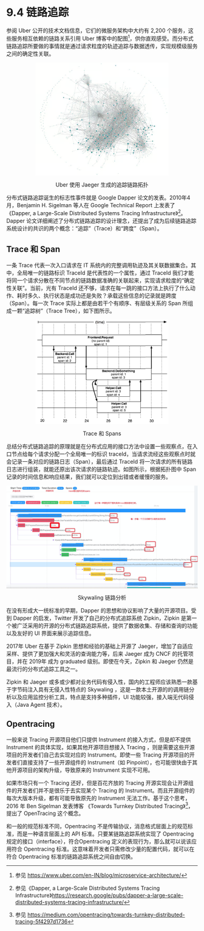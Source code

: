 # 9.4 链路追踪

参阅 Uber 公开的技术文档信息，它们的微服务架构中大约有 2,200 个服务，这些服务相互依赖的链路关系引用 Uber 博客中的配图[^1]，供你直观感受。而分布式链路追踪所要做的事情就是通过请求粒度的轨迹追踪与数据透传，实现规模级服务之间的确定性关联。

<div  align="center">
	<img src="../assets/uber-microservice.png" width = "350"  align=center />
	<p>Uber 使用 Jaeger 生成的追踪链路拓扑</p>
</div>


分布式链路追踪诞生的标志性事件就是 Google Dapper 论文的发表。2010年4月，Benjamin H. Sigelman 等人在 Google Technical Report 上发表了《Dapper, a Large-Scale Distributed Systems Tracing Infrastructure》[^2]。Dapper 论文详细阐述了分布式链路追踪的设计理念，还提出了成为后续链路追踪系统设计的共识的两个概念：“追踪”（Trace）和“跨度”（Span）。

## Trace 和 Span

一条 Trace 代表一次入口请求在 IT 系统内的完整调用轨迹及其关联数据集合。其中，全局唯一的链路标识 TraceId 是代表性的一个属性，通过 TraceId 我们才能将同一个请求分散在不同节点的链路数据准确的关联起来，实现请求粒度的“确定性关联”。当前，光有 TraceId 还不够，请求在每一跳的接口方法上执行了什么动作、耗时多久、执行状态是成功还是失败？承载这些信息的记录就是跨度（Span）。每一次 Trace 实际上都是由若干个有顺序、有层级关系的 Span 所组成一颗“追踪树”（Trace Tree），如下图所示。

<div  align="center">
	<img src="../assets/Dapper-trace-span.png" width = "350"  align=center />
	<p>Trace 和 Spans</p>
</div>

总结分布式链路追踪的原理就是在分布式应用的接口方法中设置一些观察点，在入口节点给每个请求分配一个全局唯一的标识 traceId，当请求流经这些观察点时就会记录一条对应的链路日志（Span），最后通过 TraceId 将一次请求的所有链路日志进行组装，就能还原出该次请求的链路轨迹。如图所示，根据拓扑图中 Span 记录的时间信息和响应结果，我们就可以定位到出错或者缓慢的服务。

<div  align="center">
	<img src="../assets/skywalking-ui.jpeg" width = "550"  align=center />
	<p>Skywaling 链路分析</p>
</div>

在没有形成大一统标准的早期，Dapper 的思想和协议影响了大量的开源项目。受到 Dapper 的启发，Twitter 开发了自己的分布式追踪系统 Zipkin，Zipkin 是第一个被广泛采用的开源的分布式链路追踪系统，提供了数据收集、存储和查询的功能以及友好的 UI 界面来展示追踪信息。

2017年 Uber 在基于 Zipkin 思想和经验的基础上开源了 Jaeger，增加了自适应采样、提供了更加强大和灵活的查询能力等，后来 Jaeger 成为 CNCF 的托管项目，并在 2019年 成为 graduated 级别。即使在今天，Zipkin 和 Jaeger 仍然是最流行的分布式追踪工具之一。

Zipkin 和 Jaeger 或多或少都对业务代码有侵入性，国内的工程师应该熟悉一款基于字节码注入具有无侵入性特点的 Skywaling ，这是一款本土开源的的调用链分析以及应用监控分析工具，特点是支持多种插件，UI 功能较强，接入端无代码侵入（Java Agent 技术）。

## Opentracing

一般来说 Tracing 开源项目他们只提供 Instrument 的接入方式，但是却不提供 Instrument 的具体实现，如果其他开源项目想接入 Tracing ，则是需要这些开源项目的开发者们自己去实现对应的 Instrument。即使一些 Tracing 开源项目的开发者们直接支持了一些开源组件的 Instrument（如 Pinpoint），也可能很快由于其他开源项目的架构升级，导致原来的 Instrument 实现不可用。

如果市场只有一个 Tracing 还好，但是百花齐放的 Tracing 开源实现会让开源组件的开发者们并不是很乐于去实现某个 Tracing 的 Instrument。而且开源组件的每次大版本升级，都有可能导致原先的 Instrument 无法工作。基于这个思考， 2016 年 Ben Sigelman 发表博客 《Towards Turnkey Distributed Tracing》[^4]，提出了 OpenTracing 这个概念。

和一般的规范标准不同，Opentracing 不是传输协议，消息格式层面上的规范标准，而是一种语言层面上的 API 标准。只要某链路追踪系统实现了 Opentracing 规定的接口（interface），符合Opentracing 定义的表现行为，那么就可以说该应用符合 Opentracing 标准。这意味着开发者只需修改少量的配置代码，就可以在符合 Opentracing 标准的链路追踪系统之间自由切换。



[^1]: 参见 https://www.uber.com/en-IN/blog/microservice-architecture/
[^2]: 参见《Dapper, a Large-Scale Distributed Systems Tracing Infrastructure》https://research.google/pubs/dapper-a-large-scale-distributed-systems-tracing-infrastructure/

[^3]: 参见 https://logz.io/gap/devops-pulse-2022/
[^4]: 参见 https://medium.com/opentracing/towards-turnkey-distributed-tracing-5f4297d1736